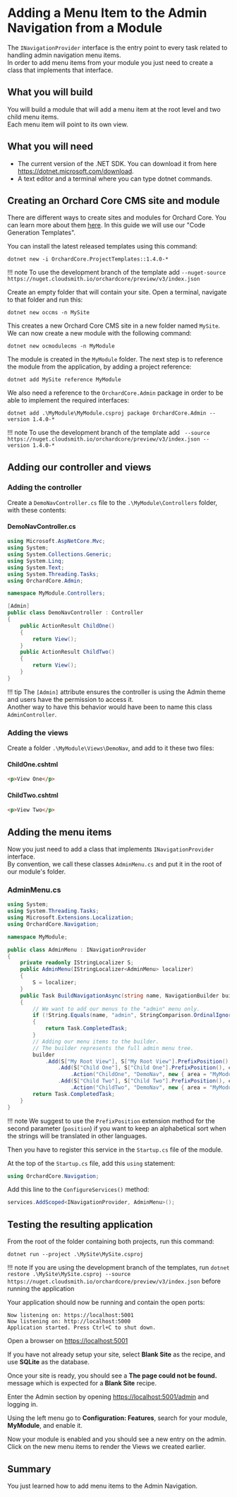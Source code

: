 # Adding a Menu Item to the Admin Navigation from a Module

The `INavigationProvider` interface is the entry point to every task related to handling admin navigation menu items.  
In order to add menu items from your module you just need to create a class that implements that interface.

## What you will build

You will build a module that will add a menu item at the root level and two child menu items.  
Each menu item will point to its own view.

## What you will need

- The current version of the .NET SDK. You can download it from here <https://dotnet.microsoft.com/download>.
- A text editor and a terminal where you can type dotnet commands.

## Creating an Orchard Core CMS site and module

There are different ways to create sites and modules for Orchard Core. You can learn more about them [here](../../getting-started/templates/README.md). In this guide we will use our "Code Generation Templates".

You can install the latest released templates using this command:

```dotnet new -i OrchardCore.ProjectTemplates::1.4.0-*```

!!! note
    To use the development branch of the template add `--nuget-source https://nuget.cloudsmith.io/orchardcore/preview/v3/index.json`

Create an empty folder that will contain your site. Open a terminal, navigate to that folder and run this:

```dotnet new occms -n MySite```

This creates a new Orchard Core CMS site in a new folder named `MySite`.
We can now create a new module with the following command:

```dotnet new ocmodulecms -n MyModule```

The module is created in the `MyModule` folder.
The next step is to reference the module from the application, by adding a project reference:

```dotnet add MySite reference MyModule```

We also need a reference to the `OrchardCore.Admin` package in order to be able to implement the required interfaces:

```dotnet add .\MyModule\MyModule.csproj package OrchardCore.Admin --version 1.4.0-*```

!!! note
    To use the development branch of the template add ` --source https://nuget.cloudsmith.io/orchardcore/preview/v3/index.json --version 1.4.0-*`

## Adding our controller and views

### Adding the controller

Create a `DemoNavController.cs` file to the `.\MyModule\Controllers` folder, with these contents:

#### DemoNavController.cs

```csharp
using Microsoft.AspNetCore.Mvc;
using System;
using System.Collections.Generic;
using System.Linq;
using System.Text;
using System.Threading.Tasks;
using OrchardCore.Admin;

namespace MyModule.Controllers;

[Admin]
public class DemoNavController : Controller
{
    public ActionResult ChildOne()
    {
        return View();
    }
    public ActionResult ChildTwo()
    {
        return View();
    }
}
```

!!! tip
   The `[Admin]` attribute ensures the controller is using the Admin theme and users have the permission to access it.  
   Another way to have this behavior would have been to name this class `AdminController`.

### Adding the views

Create a folder `.\MyModule\Views\DemoNav`, and add to it these two files:

#### ChildOne.cshtml

```html
<p>View One</p>
```

#### ChildTwo.cshtml

```html
<p>View Two</p>
```

## Adding the menu items

Now you just need to add a class that implements `INavigationProvider` interface.  
By convention, we call these classes `AdminMenu.cs` and put it in the root of our module's folder.

### AdminMenu.cs

```csharp
using System;
using System.Threading.Tasks;
using Microsoft.Extensions.Localization;
using OrchardCore.Navigation;

namespace MyModule;

public class AdminMenu : INavigationProvider
{
    private readonly IStringLocalizer S;
    public AdminMenu(IStringLocalizer<AdminMenu> localizer)
    {
        S = localizer;
    }
    public Task BuildNavigationAsync(string name, NavigationBuilder builder)
    {
        // We want to add our menus to the "admin" menu only.
        if (!String.Equals(name, "admin", StringComparison.OrdinalIgnoreCase))
        {
            return Task.CompletedTask;
        }
        // Adding our menu items to the builder.
        // The builder represents the full admin menu tree.
        builder
            .Add(S["My Root View"], S["My Root View"].PrefixPosition(),  rootView => rootView               
                .Add(S["Child One"], S["Child One"].PrefixPosition(), childOne => childOne
                    .Action("ChildOne", "DemoNav", new { area = "MyModule"}))
                .Add(S["Child Two"], S["Child Two"].PrefixPosition(), childTwo => childTwo
                    .Action("ChildTwo", "DemoNav", new { area = "MyModule"})));
        return Task.CompletedTask;
    }
}
```

!!! note
    We suggest to use the `PrefixPosition` extension method for the second parameter (`position`) if you want to keep an alphabetical sort when the strings will be translated in other languages.

Then you have to register this service in the `Startup.cs` file of the module.

At the top of the `Startup.cs` file, add this `using` statement:

```csharp
using OrchardCore.Navigation;
```

Add this line to the `ConfigureServices()` method:

```csharp
services.AddScoped<INavigationProvider, AdminMenu>();
```

## Testing the resulting application

From the root of the folder containing both projects, run this command:

`dotnet run --project .\MySite\MySite.csproj`

!!! note
    If you are using the development branch of the templates, run `dotnet restore .\MySite\MySite.csproj --source https://nuget.cloudsmith.io/orchardcore/preview/v3/index.json` before running the application

Your application should now be running and contain the open ports:

```
Now listening on: https://localhost:5001
Now listening on: http://localhost:5000
Application started. Press Ctrl+C to shut down.
```

Open a browser on <https://localhost:5001>

If you have not already setup your site, select __Blank Site__ as the recipe, and use __SQLite__ as the database.

Once your site is ready, you should see a __The page could not be found.__ message which is expected for a __Blank Site__ recipe.

Enter the Admin section by opening <https://localhost:5001/admin> and logging in.

Using the left menu go to __Configuration: Features__, search for your module, __MyModule__, and enable it.

Now your module is enabled and you should see a new entry on the admin.  
Click on the new menu items to render the Views we created earlier.

## Summary

You just learned how to add menu items to the Admin Navigation.
